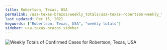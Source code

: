 ```yaml
---
title: Robertson, Texas, USA
permalink: /usa-texas-brazos/weekly_totals/usa-texas-robertson-weekly_totals.html
last_updated: Dec 15, 2021
keywords: ["Robertson, Texas, USA", "weekly totals"]
sidebar: usa-texas-brazos_sidebar
---
```


![Weekly Totals of Confirmed Cases for Robertson, Texas, USA](/covid_tracker/images/graphs/usa-texas-robertson-weekly_totals_graph.png)
